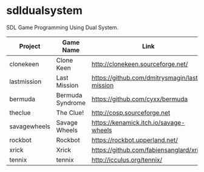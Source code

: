 # sdldualsystem
SDL Game Programming Using Dual System.


| Project | Game Name| Link |
| -------- | -------- | -------- |
|clonekeen |Clone Keen     |  http://clonekeen.sourceforge.net/    |
|lastmission |Last Mission     |  https://github.com/dmitrysmagin/last-mission    |
|bermuda |Bermuda Syndrome     |  https://github.com/cyxx/bermuda    |
|theclue |The Clue!     |  http://cosp.sourceforge.net    |
|savagewheels |Savage Wheels     |  https://kenamick.itch.io/savage-wheels    |
|rockbot |Rockbot     |  https://rockbot.upperland.net/    |
|xrick |Xrick     |  https://github.com/fabiensanglard/xrick    |
|tennix |tennix     |  http://icculus.org/tennix/    |

